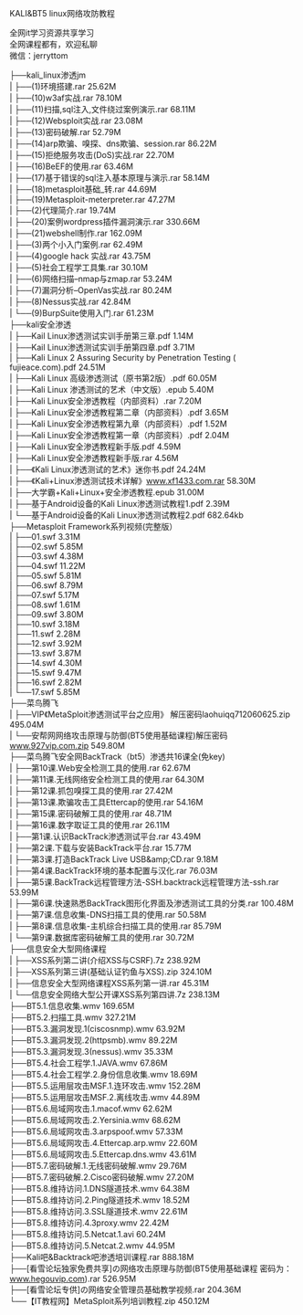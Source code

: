 KALI&BT5 linux网络攻防教程

全网it学习资源共享学习<br>全网课程都有，欢迎私聊<br>微信：jerryttom<br>

├──kali_linux渗透jm<br> | ├──(1)环境搭建.rar 25.62M<br> | ├──(10)w3af实战.rar 78.10M<br> | ├──(11)扫描,sql注入,文件绕过案例演示.rar 68.11M<br> | ├──(12)Websploit实战.rar 23.08M<br> | ├──(13)密码破解.rar 52.79M<br> | ├──(14)arp欺骗、嗅探、dns欺骗、session.rar 86.22M<br> | ├──(15)拒绝服务攻击(DoS)实战.rar 22.70M<br> | ├──(16)BeEF的使用.rar 63.46M<br> | ├──(17)基于错误的sql注入基本原理与演示.rar 58.14M<br> | ├──(18)metasploit基础_转.rar 44.69M<br> | ├──(19)Metasploit-meterpreter.rar 47.27M<br> | ├──(2)代理简介.rar 19.74M<br> | ├──(20)案例wordpress插件漏洞演示.rar 330.66M<br> | ├──(21)webshell制作.rar 162.09M<br> | ├──(3)两个小入门案例.rar 62.49M<br> | ├──(4)google hack 实战.rar 43.75M<br> | ├──(5)社会工程学工具集.rar 30.10M<br> | ├──(6)网络扫描–nmap与zmap.rar 53.24M<br> | ├──(7)漏洞分析–OpenVas实战.rar 80.24M<br> | ├──(8)Nessus实战.rar 42.84M<br> | └──(9)BurpSuite使用入门.rar 61.23M<br> ├──kali安全渗透<br> | ├──Kail Linux渗透测试实训手册第三章.pdf 1.14M<br> | ├──Kail Linux渗透测试实训手册第四章.pdf 3.71M<br> | ├──Kali Linux 2 Assuring Security by Penetration Testing ( fujieace.com).pdf 24.51M<br> | ├──Kali Linux 高级渗透测试（原书第2版）.pdf 60.05M<br> | ├──Kali Linux 渗透测试的艺术（中文版）.epub 5.40M<br> | ├──Kali Linux安全渗透教程（内部资料）.rar 7.20M<br> | ├──Kali Linux安全渗透教程第二章（内部资料）.pdf 3.65M<br> | ├──Kali Linux安全渗透教程第九章（内部资料）.pdf 1.52M<br> | ├──Kali Linux安全渗透教程第一章（内部资料）.pdf 2.04M<br> | ├──Kali Linux安全渗透教程新手版.pdf 4.59M<br> | ├──Kali Linux安全渗透教程新手版.rar 4.56M<br> | ├──《Kali Linux渗透测试的艺术》迷你书.pdf 24.24M<br> | ├──《Kali+Linux渗透测试技术详解》www.xf1433.com.rar 58.30M<br> | ├──大学霸+Kali+Linux+安全渗透教程.epub 31.00M<br> | ├──基于Android设备的Kali Linux渗透测试教程1.pdf 2.39M<br> | └──基于Android设备的Kali Linux渗透测试教程2.pdf 682.64kb<br> ├──Metasploit Framework系列视频(完整版）<br> | ├──01.swf 3.31M<br> | ├──02.swf 5.85M<br> | ├──03.swf 4.38M<br> | ├──04.swf 11.22M<br> | ├──05.swf 5.81M<br> | ├──06.swf 8.79M<br> | ├──07.swf 5.17M<br> | ├──08.swf 1.61M<br> | ├──09.swf 3.80M<br> | ├──10.swf 3.18M<br> | ├──11.swf 2.28M<br> | ├──12.swf 3.92M<br> | ├──13.swf 3.87M<br> | ├──14.swf 4.30M<br> | ├──15.swf 9.47M<br> | ├──16.swf 2.82M<br> | └──17.swf 5.85M<br> ├──菜鸟腾飞<br> | ├──VIP《MetaSploit渗透测试平台之应用》 解压密码laohuiqq712060625.zip 495.04M<br> | └──安帮网网络攻击原理与防御(BT5使用基础课程)解压密码 www.927vip.com.zip 549.80M<br> ├──菜鸟腾飞安全网BackTrack（bt5）渗透共16课全(免key)<br> | ├──第10课.Web安全检测工具的使用.rar 62.67M<br> | ├──第11课.无线网络安全检测工具的使用.rar 64.30M<br> | ├──第12课.抓包嗅探工具的使用.rar 27.42M<br> | ├──第13课.欺骗攻击工具Ettercap的使用.rar 54.16M<br> | ├──第15课.密码破解工具的使用.rar 48.71M<br> | ├──第16课.数字取证工具的使用.rar 26.11M<br> | ├──第1课.认识BackTrack渗透测试平台.rar 43.49M<br> | ├──第2课.下载与安装BackTrack平台.rar 15.77M<br> | ├──第3课.打造BackTrack Live USB&amp;amp;CD.rar 9.18M<br> | ├──第4课.BackTrack环境的基本配置与汉化.rar 76.03M<br> | ├──第5课.BackTrack远程管理方法-SSH.backtrack远程管理方法-ssh.rar 53.99M<br> | ├──第6课.快速熟悉BackTrack图形化界面及渗透测试工具的分类.rar 100.48M<br> | ├──第7课.信息收集-DNS扫描工具的使用.rar 50.58M<br> | ├──第8课.信息收集-主机综合扫描工具的使用.rar 85.79M<br> | └──第9课.数据库密码破解工具的使用.rar 30.72M<br> ├──信息安全大型网络课程<br> | ├──XSS系列第二讲(介绍XSS与CSRF).7z 238.92M<br> | ├──XSS系列第三讲(基础认证钓鱼与XSS).zip 324.10M<br> | ├──信息安全大型网络课程XSS系列第一讲.rar 45.31M<br> | └──信息安全网络大型公开课XSS系列第四讲.7z 238.13M<br> ├──BT5.1.信息收集.wmv 169.65M<br> ├──BT5.2.扫描工具.wmv 327.21M<br> ├──BT5.3.漏洞发现.1(ciscosnmp).wmv 63.92M<br> ├──BT5.3.漏洞发现.2(httpsmb).wmv 89.22M<br> ├──BT5.3.漏洞发现.3(nessus).wmv 35.33M<br> ├──BT5.4.社会工程学.1.JAVA.wmv 67.86M<br> ├──BT5.4.社会工程学.2.身份信息收集.wmv 18.69M<br> ├──BT5.5.运用层攻击MSF.1.连环攻击.wmv 152.28M<br> ├──BT5.5.运用层攻击MSF.2.离线攻击.wmv 44.89M<br> ├──BT5.6.局域网攻击.1.macof.wmv 62.62M<br> ├──BT5.6.局域网攻击.2.Yersinia.wmv 68.62M<br> ├──BT5.6.局域网攻击.3.arpspoof.wmv 57.33M<br> ├──BT5.6.局域网攻击.4.Ettercap.arp.wmv 22.60M<br> ├──BT5.6.局域网攻击.5.Ettercap.dns.wmv 43.61M<br> ├──BT5.7.密码破解.1.无线密码破解.wmv 29.76M<br> ├──BT5.7.密码破解.2.Cisco密码破解.wmv 27.20M<br> ├──BT5.8.维持访问.1.DNS隧道技术.wmv 64.38M<br> ├──BT5.8.维持访问.2.Ping隧道技术.wmv 18.52M<br> ├──BT5.8.维持访问.3.SSL隧道技术.wmv 22.61M<br> ├──BT5.8.维持访问.4.3proxy.wmv 22.42M<br> ├──BT5.8.维持访问.5.Netcat.1.avi 60.24M<br> ├──BT5.8.维持访问.5.Netcat.2.wmv 44.95M<br> ├──Kali吧&amp;Backtrack吧渗透培训课程.rar 888.18M<br> ├──[看雪论坛独家免费共享]の网络攻击原理与防御(BT5使用基础课程 密码为：www.hegouvip.com).rar 526.95M<br> ├──[看雪论坛专供]の网络安全管理员基础教学视频.rar 204.36M<br> └──【IT教程网】MetaSploit系列培训教程.zip 450.12M
